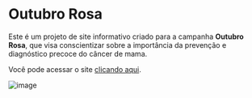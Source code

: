 # Outubro Rosa

Este é um projeto de site informativo criado para a campanha **Outubro Rosa**, que visa conscientizar sobre a importância da prevenção e diagnóstico precoce do câncer de mama.

Você pode acessar o site [clicando aqui](https://outubro-rosa-nu-eight.vercel.app/).

![image](https://github.com/user-attachments/assets/1b5470f0-dad8-476b-84b7-c991108d031d)
